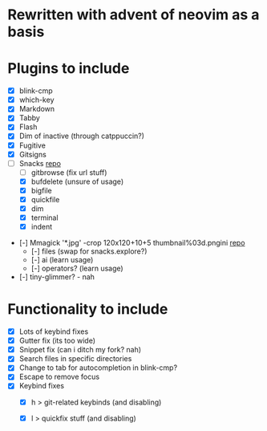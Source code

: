 # Rewritten with advent of neovim as a basis

# Plugins to include
- [x] blink-cmp
- [x] which-key
- [x] Markdown
- [x] Tabby
- [x] Flash
- [x] Dim of inactive (through catppuccin?)
- [x] Fugitive
- [x] Gitsigns
- [ ] Snacks [repo](https://github.com/folke/snacks.nvim/blob/main/README.md) 
    - [ ] gitbrowse (fix url stuff)
    - [x] bufdelete (unsure of usage)
    - [x] bigfile
    - [x] quickfile
    - [x] dim
    - [x] terminal
    - [x] indent
- [-] Mmagick '*.jpg' -crop 120x120+10+5 thumbnail%03d.pngini [repo](https://github.com/echasnovski/mini.nvim/blob/main/README.md) 
    - [-] files (swap for snacks.explore?)
    - [-] ai (learn usage)
    - [-] operators? (learn usage)
- [-] tiny-glimmer? - nah

# Functionality to include

- [x] Lots of keybind fixes
- [x] Gutter fix (its too wide)
- [x] Snippet fix (can i ditch my fork? nah)
- [x] Search files in specific directories
- [x] Change to tab for autocompletion in blink-cmp?
- [x] Escape to remove focus
- [x] Keybind fixes
    - [x] h > git-related keybinds (and disabling)
    - [x] l > quickfix stuff (and disabling)

